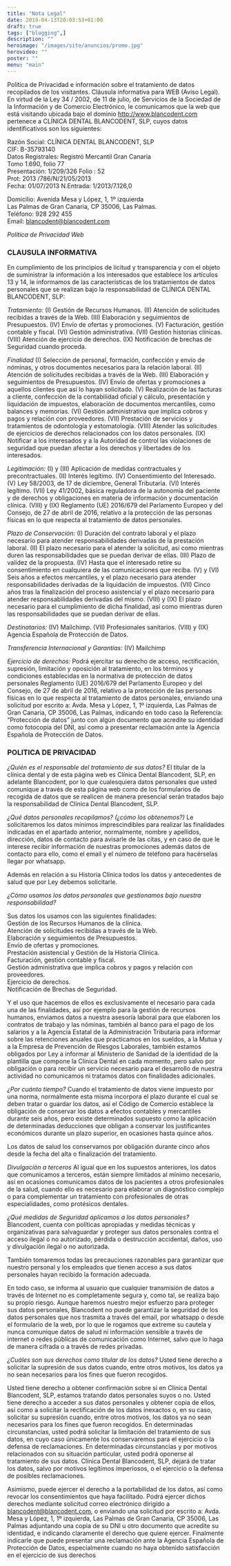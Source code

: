```yaml
---
title: "Nota Legal"
date: 2019-04-13T20:03:53+01:00
draft: true
tags: ["blogging",]
description: ""
heroimage: "/images/site/anuncios/promo.jpg"
herovideo: ""
poster: ""
menu: "main"
---
```


Política de Privacidad e información sobre el tratamiento de datos recopilados de los visitantes. Cláusula informativa para WEB (Aviso Legal). En virtud de la Ley 34 / 2002, de 11 de julio, de Servicios de la Sociedad de la Información y de Comercio Electrónico, le comunicamos que la web que está visitando ubicada bajo el dominio http://www.blancodent.com pertenece a CLÍNICA DENTAL BLANCODENT, SLP, cuyos datos identificativos son los siguientes:

Razón Social: CLÍNICA DENTAL BLANCODENT, SLP  
CIF: B-35793140  
Datos Registrales: Registró Mercantil Gran Canaria  
Tomo 1.690, folio 77  
Presentación: 1/209/326 Folio : 52  
Prot: 2013 /786/N/21/05/2013  
Fecha: 01/07/2013 N.Entrada: 1/2013/7.126,0  

Domicilio: Avenida Mesa y López, 1, 1º izquierda  
Las Palmas de Gran Canaria, CP 35006, Las Palmas.  
Teléfono: 928 292 455  
Email: blancodent@blancodent.com  

*Política de Privacidad Web*

### CLAUSULA INFORMATIVA

En cumplimiento de los principios de licitud y transparencia y con el objeto de suministrar la información a los interesados que establece los artículos 13 y 14, le informamos de las características de los tratamientos de datos personales que se realizan bajo la responsabilidad de CLÍNICA DENTAL BLANCODENT, SLP:

*Tratamiento:*
(I) Gestión de Recursos Humanos. (II) Atención de solicitudes recibidas a través de la Web. (III) Elaboración y seguimientos de Presupuestos. (IV) Envío de ofertas y promociones. (V) Facturación, gestión contable y fiscal. (VI) Gestión administrativa. (VII) Gestión historias clínicas. (VIII) Atención de ejercicio de derechos. (IX) Notificación de brechas de Seguridad cuando proceda.

*Finalidad*
(I) Selección de personal, formación, confección y envío de nóminas, y otros documentos necesarios para la relación laboral. (II) Atención de solicitudes recibidas a través de la Web. (III) Elaboración y seguimientos de Presupuestos. (IV) Envío de ofertas y promociones a aquellos clientes que así lo hayan solicitado. (V) Realización de las facturas a cliente, confección de la contabilidad oficial y cálculo, presentación y liquidación de impuestos, elaboración de documentos mercantiles, como balances y memorias. (VI) Gestión administrativa que implica cobros y pagos y relación con proveedores. (VII) Prestación de servicios y tratamientos de odontología y estomatología. (VIII) Atender las solicitudes de ejercicios de derechos relacionados con los datos personales. (IX) Notificar a los interesados y a la Autoridad de control las violaciones de seguridad que puedan afectar a los derechos y libertades de los interesados.

*Legitimación:*
(I) y (III) Aplicación de medidas contractuales y precontractuales. (II) Interés legítimo. (IV) Consentimiento del Interesado. (V) Ley 58/2003, de 17 de diciembre, General Tributaria. (VI) Interés legítimo. (VII) Ley 41/2002, básica reguladora de la autonomía del paciente y de derechos y obligaciones en materia de información y documentación clínica. (VIII) y (IX) Reglamento (UE) 2016/679 del Parlamento Europeo y del Consejo, de 27 de abril de 2016, relativo a la protección de las personas físicas en lo que respecta al tratamiento de datos personales.

*Plazo de Conservación:*
(I) Duración del contrato laboral y el plazo necesario para atender responsabilidades derivadas de la prestación laboral. (II) El plazo necesario para el atender la solicitud, así como mientras duren las responsabilidades que se puedan derivar de ellas. (III) Plazo de validez de la propuesta. (IV) Hasta que el interesado retire su consentimiento en cualquiera de las comunicaciones que reciba. (V) y (VI) Seis años a efectos mercantiles, y el plazo necesario para atender responsabilidades derivadas de la liquidación de impuestos. (VII) Cinco años tras la finalización del proceso asistencial y el plazo necesario para atender responsabilidades derivadas del mismo. (VIII) y (IX) El plazo necesario para el cumplimiento de dicha finalidad, así como mientras duren las responsabilidades que se puedan derivar de ellas.

*Destinatarios:*
(IV) Mailchimp. (VII) Profesionales sanitarios. (VIII) y (IX) Agencia Española de Protección de Datos.

*Transferencia Internacional y Garantías:* (IV) Mailchimp

*Ejercicio de derechos:*
Podrá ejercitar su derecho de acceso, rectificación, supresión, limitación y oposición al tratamiento, en los términos y condiciones establecidas en la normativa de protección de datos personales Reglamento (UE) 2016/679 del Parlamento Europeo y del Consejo, de 27 de abril de 2016, relativo a la protección de las personas físicas en lo que respecta al tratamiento de datos personales, enviando una solicitud por escrito a: Avda. Mesa y López, 1, 1º izquierda, Las Palmas de Gran Canaria, CP 35006, Las Palmas, indicando en todo caso la Referencia: “Protección de datos” junto con algún documento que acredite su identidad como fotocopia del DNI, así como a presentar reclamación ante la Agencia Española de Protección de Datos.

### POLITICA DE PRIVACIDAD

*¿Quién es el responsable del tratamiento de sus datos?*
El titular de la clínica dental y de esta página web es Clínica Dental Blancodent, SLP, en adelante Blancodent, por lo que cualesquiera datos personales que usted comunique a través de esta página web como de los formularios de recogida de datos que se realicen de manera presencial serán tratados bajo la responsabilidad de Clínica Dental Blancodent, SLP.

*¿Qué datos personales recopilamos? (¿cómo los obtenemos?)*
Le solicitaremos los datos mínimos imprescindibles para realizar las finalidades indicadas en el apartado anterior, normalmente, nombre y apellidos, dirección, datos de contacto para avisarle de las citas, y en caso de que le interese recibir información de nuestras promociones además datos de contacto para ello, como el email y el número de teléfono para hacérselas llegar por whatsapp.

Además en relación a su Historia Clínica todos los datos y antecedentes de salud que por Ley debemos solicitarle.

*¿Cómo usamos los datos personales que gestionamos bajo nuestra responsabilidad?*

Sus datos los usamos con las siguientes finalidades:  
Gestión de los Recursos Humanos de la clínica.  
Atención de solicitudes recibidas a través de la Web.  
Elaboración y seguimientos de Presupuestos.  
Envío de ofertas y promociones.  
Prestación asistencial y Gestión de la Historia Clínica.  
Facturación, gestión contable y fiscal.  
Gestión administrativa que implica cobros y pagos y relación con proveedores.  
Ejercicio de derechos.  
Notificación de Brechas de Seguridad.  

Y el uso que hacemos de ellos es exclusivamente el necesario para cada una de las finalidades, así por ejemplo para la gestión de recursos humanos, enviamos datos a nuestra asesoría laboral para que elaboren los contratos de trabajo y las nóminas, también al banco para el pago de los salarios y a la Agencia Estatal de la Administración Tributaria para informar sobre las retenciones anuales que practicamos en los sueldos, a la Mutua y a la Empresa de Prevención de Riesgos Laborales, también estamos obligados por Ley a informar al Ministerio de Sanidad de la identidad de la plantilla que compone la Clínica Dental en cada momento, pero salvo por obligación o para recibir un servicio necesario para el desarrollo de nuestra actividad no comunicamos ni tratamos datos con finalidades adicionales.

*¿Por cuánto tiempo?*
Cuando el tratamiento de datos viene impuesto por una norma, normalmente esta misma incorpora el plazo durante el cual se deben tratar o guardar los datos, así el Código de Comercio establece la obligación de conservar los datos a efectos contables y mercantiles durante seis años, pero existe determinados supuesto como la aplicación de determinadas deducciones que obligan a conservar los justificantes económicos durante un plazo superior, en ocasiones hasta quince años.

Los datos de salud los conservamos por obligación durante cinco años desde la fecha del alta o finalización del tratamiento.

*Divulgación a terceros*
Al igual que en los supuestos anteriores, los datos que comunicamos a terceros, están siempre limitados al mínimo necesario, así en ocasiones comunicamos datos de los pacientes a otros profesionales de la salud, cuando ello es necesario para elaborar un diagnóstico complejo o para complementar un tratamiento con profesionales de otras especialidades, como protésicos dentales.

*¿Qué medidas de Seguridad aplicamos a los datos personales?*
Blancodent, cuenta con políticas apropiadas y medidas técnicas y organizativas para salvaguardar y proteger sus datos personales contra el acceso ilegal o no autorizado, pérdida o destrucción accidental, daños, uso y divulgación ilegal o no autorizada.

También tomaremos todas las precauciones razonables para garantizar que nuestro personal y los empleados que tienen acceso a sus datos personales hayan recibido la formación adecuada.

En todo caso, se informa al usuario que cualquier transmisión de datos a través de Internet no es completamente segura y, como tal, se realiza bajo su propio riesgo. Aunque haremos nuestro mejor esfuerzo para proteger sus datos personales, Blancodent no puede garantizar la seguridad de los datos personales que nos trasmita a través del email, por whatsapp o desde el formulario de la web, por lo que le rogamos que extreme su cautela y nunca comunique datos de salud ni información sensible a través de internet o redes públicas de comunicación como Internet, salvo que lo haga de manera cifrada o a través de redes privadas.

*¿Cuáles son sus derechos como titular de los datos?*
Usted tiene derecho a solicitar la supresión de sus datos cuando, entre otros motivos, los datos ya no sean necesarios para los fines que fueron recogidos.

Usted tiene derecho a obtener confirmación sobre si en Clínica Dental Blancodent, SLP, estamos tratando datos personales suyos o no. Usted tiene derecho a acceder a sus datos personales y obtener copia de ellos, así como a solicitar la rectificación de los datos inexactos o, en su caso, solicitar su supresión cuando, entre otros motivos, los datos ya no sean necesarios para los fines que fueron recogidos. En determinadas circunstancias, usted podrá solicitar la limitación del tratamiento de sus datos, en cuyo caso únicamente los conservaremos para el ejercicio o la defensa de reclamaciones. En determinadas circunstancias y por motivos relacionados con su situación particular, usted podrá oponerse al tratamiento de sus datos. Clínica Dental Blancodent, SLP, dejará de tratar los datos, salvo por motivos legítimos imperiosos, o el ejercicio o la defensa de posibles reclamaciones.

Asimismo, puede ejercer el derecho a la portabilidad de los datos, así como revocar los consentimientos que haya facilitado. Podrá ejercer dichos derechos mediante solicitud correo electrónico dirigido a blancodent@blancodent.com, o enviando una solicitud por escrito a: Avda. Mesa y López, 1, 1º izquierda, Las Palmas de Gran Canaria, CP 35006, Las Palmas adjuntando una copia de su DNI u otro documento que acredite su identidad, e indicando claramente el derecho que quiere ejercer. Finalmente indicarle que puede presentar una reclamación ante la Agencia Española de Protección de Datos, especialmente cuando no haya obtenido satisfacción en el ejercicio de sus derechos